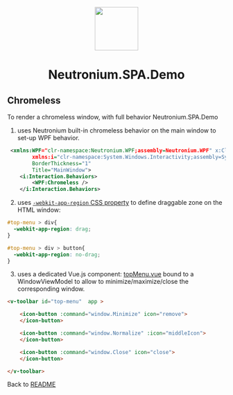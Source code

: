 <p align="center"><img width="100" src="https://raw.githubusercontent.com/NeutroniumCore/neutronium-vue/master/template/src/assets/logo.png"></p>
<h1 align="center">Neutronium.SPA.Demo</h1>

## Chromeless

To render a chromeless window, with full behavior Neutronium.SPA.Demo 
1) uses Neutronium built-in chromeless behavior on the main window to set-up WPF behavior.

```XML
 <xmlns:WPF="clr-namespace:Neutronium.WPF;assembly=Neutronium.WPF" x:Class="Neutronium.SPA.Demo.MainWindow"
        xmlns:i="clr-namespace:System.Windows.Interactivity;assembly=System.Windows.Interactivity"
        BorderThickness="1"
        Title="MainWindow">
    <i:Interaction.Behaviors>
        <WPF:Chromeless />
    </i:Interaction.Behaviors>
```
2) uses [`-webkit-app-region` CSS property](https://developer.chrome.com/apps/app_window) to define draggable zone on the HTML window:

```CSS
#top-menu > div{
  -webkit-app-region: drag;
}

#top-menu > div > button{
  -webkit-app-region: no-drag;
}
```

3) uses a dedicated Vue.js component: [topMenu.vue](../Neutronium.SPA.Demo/View/Main/src/components/topMenu.vue) bound to a WindowViewModel to allow to minimize/maximize/close the corresponding window.

```HTML
<v-toolbar id="top-menu"  app >

    <icon-button :command="window.Minimize" icon="remove">
    </icon-button>

    <icon-button :command="window.Normalize" :icon="middleIcon">
    </icon-button>

    <icon-button :command="window.Close" icon="close">
    </icon-button>

</v-toolbar>
```

Back to [README](../README.md)
